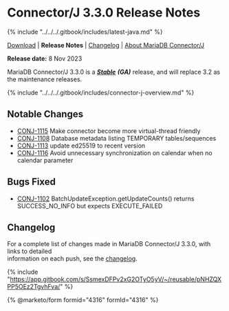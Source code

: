 # Connector/J 3.3.0 Release Notes

{% include "../../../.gitbook/includes/latest-java.md" %}

[Download](https://mariadb.com/downloads/connectors/connectors-data-access/java8-connector) | **Release Notes** | [Changelog](../changelogs/3.3/3.3.0.md) | [About MariaDB Connector/J](https://app.gitbook.com/s/CjGYMsT2MVP4nd3IyW2L/mariadb-connector-j/about-mariadb-connector-j)

**Release date:** 8 Nov 2023

MariaDB Connector/J 3.3.0 is a [_**Stable**_](../../../community-server/about/release-criteria.md) _**(GA)**_ release, and will replace 3.2 as the maintenance releases.

{% include "../../../.gitbook/includes/connector-j-overview.md" %}

## Notable Changes

* [CONJ-1115](https://jira.mariadb.org/browse/CONJ-1115) Make connector become more virtual-thread friendly
* [CONJ-1108](https://jira.mariadb.org/browse/CONJ-1108) Database metadata listing TEMPORARY tables/sequences
* [CONJ-1113](https://jira.mariadb.org/browse/CONJ-1113) update ed25519 to recent version
* [CONJ-1116](https://jira.mariadb.org/browse/CONJ-1116) Avoid unnecessary synchronization on calendar when no calendar parameter

## Bugs Fixed

* [CONJ-1102](https://jira.mariadb.org/browse/CONJ-1102) BatchUpdateException.getUpdateCounts() returns SUCCESS\_NO\_INFO but expects EXECUTE\_FAILED

## Changelog

For a complete list of changes made in MariaDB Connector/J 3.3.0, with links to detailed\
information on each push, see the [changelog](../changelogs/3.3/3.3.0.md).

{% include "https://app.gitbook.com/s/SsmexDFPv2xG2OTyO5yV/~/reusable/pNHZQXPP5OEz2TgvhFva/" %}

{% @marketo/form formid="4316" formId="4316" %}
